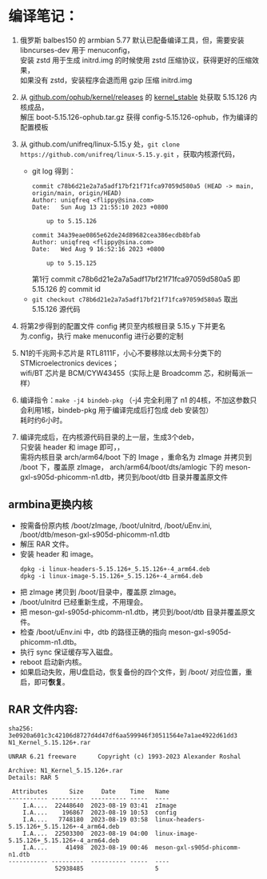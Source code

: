 # 编译笔记：
1. 俄罗斯 balbes150 的 armbian 5.77 默认已配备编译工具，但，需要安装 libncurses-dev 用于 menuconfig，  
   安装 zstd 用于生成 initrd.img 的时候使用 zstd 压缩协议，获得更好的压缩效果，  
   如果没有 zstd，安装程序会退而用 gzip 压缩 initrd.img  
3. 从 [github.com/ophub/kernel/releases](https://github.com/ophub/kernel/releases) 的 [kernel_stable](https://github.com/ophub/kernel/releases/tag/kernel_stable) 处获取 5.15.126 内核成品，  
   解压 boot-5.15.126-ophub.tar.gz 获得 config-5.15.126-ophub，作为编译的配置模板  
5. 从 github.com/unifreq/linux-5.15.y 处，`git clone https://github.com/unifreq/linux-5.15.y.git` ，获取内核源代码，

   * git log 得到：  
     ```
     commit c78b6d21e2a7a5adf17bf21f71fca97059d580a5 (HEAD -> main, origin/main, origin/HEAD)
     Author: uniqfreq <flippy@sina.com>
     Date:   Sun Aug 13 21:55:10 2023 +0800
     
         up to 5.15.126
     
     commit 34a39eae0865e62de24d89682cea386ecdb8bfab
     Author: uniqfreq <flippy@sina.com>
     Date:   Wed Aug 9 16:52:16 2023 +0800
     
         up to 5.15.125
     ```
     第1行 commit c78b6d21e2a7a5adf17bf21f71fca97059d580a5 即 5.15.126 的 commit id   
   * `git checkout c78b6d21e2a7a5adf17bf21f71fca97059d580a5` 取出 5.15.126 源代码  
6. 将第2步得到的配置文件 config 拷贝至内核根目录 5.15.y 下并更名为.config，执行 make menuconfig 进行必要的定制  
7. N1的千兆网卡芯片是 RTL8111F，小心不要移除以太网卡分类下的 STMicroelectronics devices；  
   wifi/BT 芯片是 BCM/CYW43455（实际上是 Broadcomm 芯，和树莓派一样）  
8. 编译指令：`make -j4 bindeb-pkg` （-j4 完全利用了 n1 的4核，不加这参数只会利用1核，bindeb-pkg 用于编译完成后打包成 deb 安装包）  
   耗时约6小时。  
9. 编译完成后，在内核源代码目录的上一层，生成3个deb，  
   只安装 header 和 image 即可，，  
   需将内核目录 arch/arm64/boot 下的 Image ，重命名为 zImage 并拷贝到 /boot 下，覆盖原 zImage，
   arch/arm64/boot/dts/amlogic 下的 meson-gxl-s905d-phicomm-n1.dtb，拷贝到/boot/dtb 目录并覆盖原文件  

## armbina更换内核
* 按需备份原内核 /boot/zImage, /boot/uInitrd, /boot/uEnv.ini, /boot/dtb/meson-gxl-s905d-phicomm-n1.dtb
* 解压 RAR 文件。
* 安装 header 和 image。
  ```
  dpkg -i linux-headers-5.15.126+_5.15.126+-4_arm64.deb
  dpkg -i linux-image-5.15.126+_5.15.126+-4_arm64.deb
  ```
* 把 zImage 拷贝到 /boot/目录中，覆盖原 zImage。
* /boot/uInitrd 已经重新生成，不用理会。
* 把 meson-gxl-s905d-phicomm-n1.dtb，拷贝到/boot/dtb 目录并覆盖原文件。
* 检查 /boot/uEnv.ini 中，dtb 的路径正确的指向 meson-gxl-s905d-phicomm-n1.dtb。
* 执行 sync 保证缓存写入磁盘。
* reboot 启动新内核。
* 如果启动失败，用U盘启动，恢复备份的四个文件，到 /boot/ 对应位置，重启，即可**恢复**。


## RAR 文件内容:   
```
sha256:
3e0920a601c3c42106d8727d4d47df6aa599946f30511564e7a1ae4922d61dd3  N1_Kernel_5.15.126+.rar

UNRAR 6.21 freeware      Copyright (c) 1993-2023 Alexander Roshal

Archive: N1_Kernel_5.15.126+.rar
Details: RAR 5

 Attributes      Size     Date    Time   Name
----------- ---------  ---------- -----  ----
    I.A....  22448640  2023-08-19 03:41  zImage
    I.A....    196867  2023-08-19 10:53  config
    I.A....   7748180  2023-08-19 03:58  linux-headers-5.15.126+_5.15.126+-4_arm64.deb
    I.A....  22503300  2023-08-19 04:00  linux-image-5.15.126+_5.15.126+-4_arm64.deb
    I.A....     41498  2023-08-19 00:46  meson-gxl-s905d-phicomm-n1.dtb
----------- ---------  ---------- -----  ----
             52938485                    5
```

